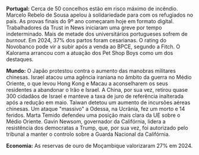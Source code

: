 **Portugal:** Cerca de 50 concelhos estão em risco máximo de incêndio. Marcelo Rebelo de Sousa apelou à solidariedade para com os refugiados no país. As provas finais do 9º ano começaram hoje em formato digital. Trabalhadores da Trust in News iniciaram uma greve por tempo indeterminado. Mais de metade dos universitários portugueses sofrem de *burnout*. Em 2024, 37% dos partos foram cesarianas. O rating do Novobanco pode vir a subir após a venda ao BPCE, segundo a Fitch. O Kalorama arrancou com a atuação dos Pet Shop Boys como um dos destaques.

**Mundo:** O Japão protestou contra o aumento das manobras militares chinesas. Israel atacou uma agência iraniana no âmbito da guerra no Médio Oriente, o que levou Hong Kong e Macau a aconselharem os seus residentes a abandonar o Irão e Israel. A China, por sua vez, retirou quase 300 cidadãos de Israel e manteve a taxa de juro de referência inalterada após a redução em maio. Taiwan detetou um aumento de incursões aéreas chinesas. Um ataque "massivo" a Odessa, na Ucrânia, fez um morto e 14 feridos. Marta Temido defendeu uma posição mais clara da UE sobre o Médio Oriente. Gavin Newsom, governador da Califórnia, lidera a resistência dos democratas a Trump, que, por sua vez, foi autorizado pelo tribunal a manter o controlo sobre a Guarda Nacional da Califórnia.

**Economia:** As reservas de ouro de Moçambique valorizaram 27% em 2024.